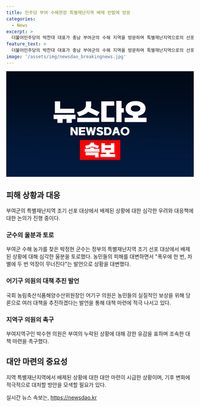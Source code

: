 ```yaml
---
title: 민주당 부여 수해현장 특별재난지역 배제 반발에 방문
categories:
  - News
excerpt: >
  더불어민주당의 박찬대 대표가 충남 부여군의 수해 지역을 방문하며 특별재난지역으로의 선포를 촉구했습니다. 이에 대해 박찬대 대표는 기후 위기에 대한 근본적인 대책이 필요하다고 강조하면서 정부의 사후약방문식 대응을 그만두고 현실적 보상을 추진할 것이라고 밝혔습니다. 지역구 의원도 부여의 제외를 강하게 유감했고, 당론으로 보다 실질적인 보상을 추진할 것이라고 발언했습니다. 이에 대한 농민들의 불만과 현실적 대책에 대한 촉구가 화두가 되고 있습니다.
feature_text: >
  더불어민주당의 박찬대 대표가 충남 부여군의 수해 지역을 방문하며 특별재난지역으로의 선포를 촉구했습니다. 이에 대해 박찬대 대표는 기후 위기에 대한 근본적인 대책이 필요하다고 강조하면서 정부의 사후약방문식 대응을 그만두고 현실적 보상을 추진할 것이라고 밝혔습니다. 지역구 의원도 부여의 제외를 강하게 유감했고, 당론으로 보다 실질적인 보상을 추진할 것이라고 발언했습니다. 이에 대한 농민들의 불만과 현실적 대책에 대한 촉구가 화두가 되고 있습니다.
image: '/assets/img/newsdao_breakingnews.jpg'
---
```


<p><img src="/assets/img/newsdao_breakingnews.jpg" alt="flaretime 속보" /></p>

<h2 data-ke-size="size26">피해 상황과 대응</h2>

<p data-ke-size="size16">부여군의 특별재난지역 조기 선포 대상에서 배제된 상황에 대한 심각한 우려와 대응책에 대한 논의가 진행 중이다. </p>

<h3>군수의 울분과 토로</h3>

<p data-ke-size="size16">부여군 수해 농가를 찾은 박정현 군수는 정부의 특별재난지역 조기 선포 대상에서 배제된 상황에 대해 심각한 울분을 토로했다. 농민들의 피해를 대변하면서 "폭우에 한 번, 차별에 두 번 억장이 무너진다"는 발언으로 상황을 대변했다.</p>

<h3>어기구 의원의 대책 추진 발언</h3>

<p data-ke-size="size16">국회 농림축산식품해양수산위원장인 어기구 의원은 농민들의 실질적인 보상을 위해 당론으로 여러 대책을 추진하겠다는 발언을 통해 대책 마련에 적극 나서고 있다.</p>

<h3>지역구 의원의 촉구</h3>

<p data-ke-size="size16">부여지역구인 박수현 의원은 부여의 누락된 상황에 대해 강한 유감을 표하며 조속한 대책 마련을 촉구했다. </p>

<h2 data-ke-size="size26">대안 마련의 중요성</h2>

<p data-ke-size="size16">지역 특별재난지역에서 배제된 상황에 대한 대안 마련이 시급한 상황이며, 기후 변화에 적극적으로 대처할 방안을 모색할 필요가 있다.</p>
실시간 뉴스 속보는, <a href="https://newsdao.kr" rel="dofollow">https://newsdao.kr</a>


